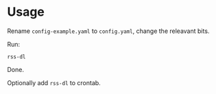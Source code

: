 # Usage

Rename `config-example.yaml` to `config.yaml`, change the releavant bits.

Run:

```
rss-dl
```

Done.

Optionally add `rss-dl` to crontab.
